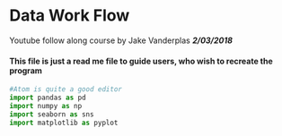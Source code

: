 # **Data Work Flow**
Youtube follow along course by Jake Vanderplas ***2/03/2018***

#### This file is just a read me file to guide users, who wish to recreate the program

```python
#Atom is quite a good editor
import pandas as pd
import numpy as np
import seaborn as sns
import matplotlib as pyplot 
```
